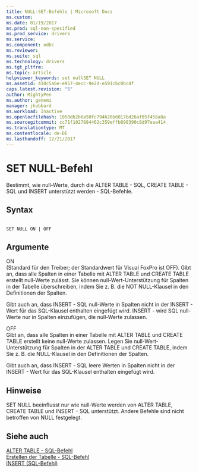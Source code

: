 ```yaml
---
title: NULL-SET-Befehls | Microsoft Docs
ms.custom: 
ms.date: 01/19/2017
ms.prod: sql-non-specified
ms.prod_service: drivers
ms.service: 
ms.component: odbc
ms.reviewer: 
ms.suite: sql
ms.technology: drivers
ms.tgt_pltfrm: 
ms.topic: article
helpviewer_keywords: set nullSET NULL
ms.assetid: 410c5a6e-e957-4ecc-9e2d-e591cbc0bc4f
caps.latest.revision: "5"
author: MightyPen
ms.author: genemi
manager: jhubbard
ms.workload: Inactive
ms.openlocfilehash: 1050db2b6a50fc794626b6017bd26af05f458a8a
ms.sourcegitcommit: cc71f1027884462c359effb898390c8d97eaa414
ms.translationtype: MT
ms.contentlocale: de-DE
ms.lasthandoff: 12/21/2017
---
```

# <a name="set-null-command"></a>SET NULL-Befehl
Bestimmt, wie null-Werte, durch die ALTER TABLE - SQL, CREATE TABLE - SQL und INSERT unterstützt werden - SQL-Befehle.  
  
## <a name="syntax"></a>Syntax  
  
```  
  
SET NULL ON | OFF  
```  
  
## <a name="arguments"></a>Argumente  
 ON  
 (Standard für den Treiber; der Standardwert für Visual FoxPro ist OFF). Gibt an, dass alle Spalten in einer Tabelle mit ALTER TABLE und CREATE TABLE erstellt null-Werte zulässt. Sie können null-Wert-Unterstützung für Spalten in der Tabelle überschreiben, indem Sie z. B. die NOT NULL-Klausel in den Definitionen der Spalten.  
  
 Gibt auch an, dass INSERT - SQL null-Werte in Spalten nicht in der INSERT - Wert für das SQL-Klausel enthalten eingefügt wird. INSERT - wird SQL null-Werte nur in Spalten einzufügen, die null-Werte zulassen.  
  
 OFF  
 Gibt an, dass alle Spalten in einer Tabelle mit ALTER TABLE und CREATE TABLE erstellt keine null-Werte zulassen. Legen Sie null-Wert-Unterstützung für Spalten in der ALTER TABLE und CREATE TABLE, indem Sie z. B. die NULL-Klausel in den Definitionen der Spalten.  
  
 Gibt auch an, dass INSERT - SQL leere Werten in Spalten nicht in der INSERT - Wert für das SQL-Klausel enthalten eingefügt wird.  
  
## <a name="remarks"></a>Hinweise  
 SET NULL beeinflusst nur wie null-Werte werden von ALTER TABLE, CREATE TABLE und INSERT - SQL unterstützt. Andere Befehle sind nicht betroffen von NULL festgelegt.  
  
## <a name="see-also"></a>Siehe auch  
 [ALTER TABLE - SQL-Befehl](../../odbc/microsoft/alter-table-sql-command.md)   
 [Erstellen der Tabelle - SQL-Befehl](../../odbc/microsoft/create-table-sql-command.md)   
 [INSERT (SQL-Befehl)](../../odbc/microsoft/insert-sql-command.md)
